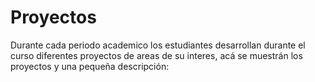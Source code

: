 # Proyectos

Durante cada periodo academico los estudiantes desarrollan durante el curso diferentes proyectos de areas de su interes, acá se muestrán los proyectos y una pequeña descripción:
